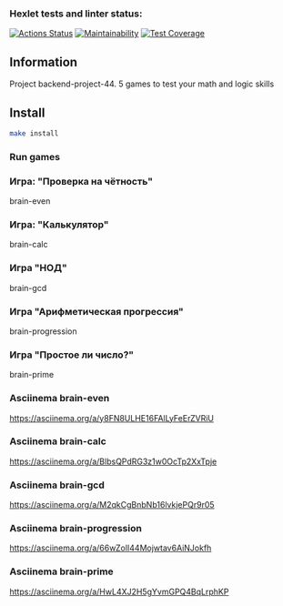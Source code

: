 ### Hexlet tests and linter status:
[![Actions Status](https://github.com/Leopv88/backend-project-44/workflows/hexlet-check/badge.svg)](https://github.com/Leopv88/backend-project-44/actions)
[![Maintainability](https://api.codeclimate.com/v1/badges/47b14ba43baf992c37fc/maintainability)](https://codeclimate.com/github/Leopv88/backend-project-44/maintainability)
[![Test Coverage](https://api.codeclimate.com/v1/badges/47b14ba43baf992c37fc/test_coverage)](https://codeclimate.com/github/Leopv88/backend-project-44/test_coverage)

## Information

Project backend-project-44. 5 games to test your math and logic skills

## Install

```bash
make install
```

### Run games

### Игра: "Проверка на чётность"
brain-even
### Игра: "Калькулятор"
brain-calc 
### Игра "НОД"
brain-gcd
### Игра "Арифметическая прогрессия"
brain-progression
### Игра "Простое ли число?"
brain-prime

### Asciinema brain-even
https://asciinema.org/a/y8FN8ULHE16FAlLyFeErZVRiU

### Asciinema brain-calc
https://asciinema.org/a/BlbsQPdRG3z1w0OcTp2XxTpje

### Asciinema brain-gcd
https://asciinema.org/a/M2qkCgBnbNb16lvkjePQr9r05

### Asciinema brain-progression
https://asciinema.org/a/66wZolI44Mojwtav6AiNJokfh

### Asciinema brain-prime
https://asciinema.org/a/HwL4XJ2H5gYvmGPQ4BqLrphKP